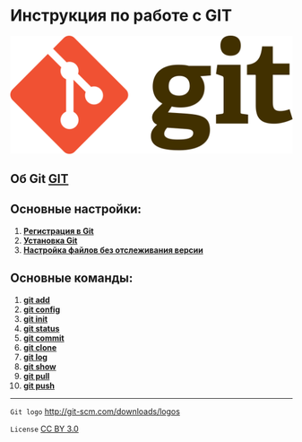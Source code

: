 # Инструкция по работе с GIT
![git-logo](./assets/git-logo.png)

Об Git [GIT](./about.md)
-



## Основные настройки:
1. **[Регистрация в Git](./registration.md)**
2. **[Установка Git](./installation.md)**
3. **[Настройка файлов без отслеживания версии](./ignore.md)**


## Основные команды:
1. **[git add](./add.md)**
2. **[git config](./config.md)**
3. **[git init](./init.md)**
4. **[git status](./status.md)**
5. **[git commit](./commit.md)**
6. **[git clone](./clone.md)**
7. **[git log](./log.md)**
8. **[git show](./show.md)**
9. **[git pull](./pull.md)**
10. **[git push](./push.md)**

---
`Git logo`  http://git-scm.com/downloads/logos

`License` [CC BY 3.0](https://creativecommons.org/licenses/by/3.0/)
